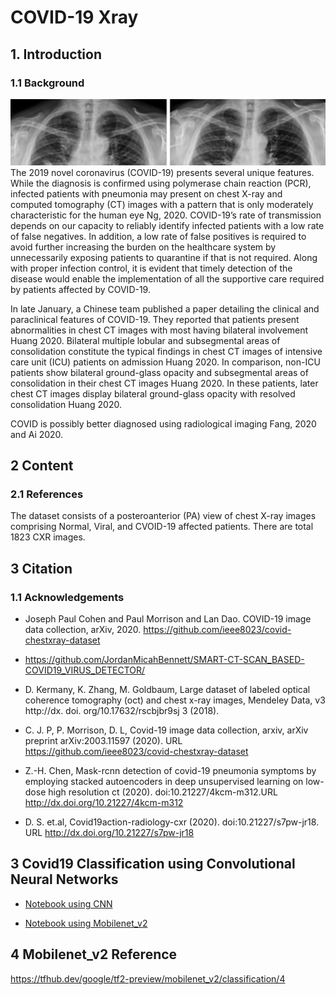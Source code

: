 # COVID-19 Xray
## 1. Introduction
### 1.1	Background

![Figure 1: Covid19-Xray](./.images/image.png)
The 2019 novel coronavirus (COVID-19) presents several unique features. While the diagnosis is confirmed using polymerase chain reaction (PCR), infected patients with pneumonia may present on chest X-ray and computed tomography (CT) images with a pattern that is only moderately characteristic for the human eye Ng, 2020. COVID-19’s rate of transmission depends on our capacity to reliably identify infected patients with a low rate of false negatives. In addition, a low rate of false positives is required to avoid further increasing the burden on the healthcare system by unnecessarily exposing patients to quarantine if that is not required. Along with proper infection control, it is evident that timely detection of the disease would enable the implementation of all the supportive care required by patients affected by COVID-19.

In late January, a Chinese team published a paper detailing the clinical and paraclinical features of COVID-19. They reported that patients present abnormalities in chest CT images with most having bilateral involvement Huang 2020. Bilateral multiple lobular and subsegmental areas of consolidation constitute the typical findings in chest CT images of intensive care unit (ICU) patients on admission Huang 2020. In comparison, non-ICU patients show bilateral ground-glass opacity and subsegmental areas of consolidation in their chest CT images Huang 2020. In these patients, later chest CT images display bilateral ground-glass opacity with resolved consolidation Huang 2020.

COVID is possibly better diagnosed using radiological imaging Fang, 2020 and Ai 2020.

## 2 Content
### 2.1	References
The dataset consists of a posteroanterior (PA) view of chest X-ray images comprising Normal, Viral, and CVOID-19 affected patients. There are total 1823 CXR images.

## 3 Citation
### 1.1	Acknowledgements
- Joseph Paul Cohen and Paul Morrison and Lan Dao. COVID-19 image data collection, arXiv, 2020. https://github.com/ieee8023/covid-chestxray-dataset

- https://github.com/JordanMicahBennett/SMART-CT-SCAN_BASED-COVID19_VIRUS_DETECTOR/

- D. Kermany, K. Zhang, M. Goldbaum, Large dataset of labeled optical coherence tomography (oct) and chest x-ray images, Mendeley Data, v3
http://dx. doi. org/10.17632/rscbjbr9sj 3 (2018).

- C. J. P, P. Morrison, D. L, Covid-19 image data collection, arxiv, arXiv preprint arXiv:2003.11597 (2020). URL https://github.com/ieee8023/covid-chestxray-dataset

- Z.-H. Chen, Mask-rcnn detection of covid-19 pneumonia symptoms by employing stacked autoencoders in deep unsupervised learning on low-dose
high resolution ct (2020). doi:10.21227/4kcm-m312.URL http://dx.doi.org/10.21227/4kcm-m312
-  D. S. et.al, Covid19action-radiology-cxr (2020). doi:10.21227/s7pw-jr18.
URL http://dx.doi.org/10.21227/s7pw-jr18


## 3 Covid19 Classification using Convolutional Neural Networks
- [Notebook using CNN](https://github.com/lyoh001/DLCovid19/blob/main/notebook/notebook_cnn.ipynb)

- [Notebook using Mobilenet_v2](https://github.com/lyoh001/DLCovid19/blob/main/notebook/notebook_mobilenet_v2.ipynb)


## 4 Mobilenet_v2 Reference
https://tfhub.dev/google/tf2-preview/mobilenet_v2/classification/4